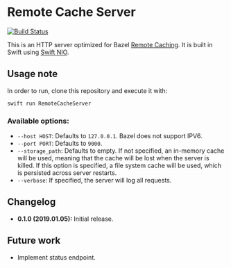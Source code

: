 # Remote Cache Server

[![Build Status](https://travis-ci.org/sergiocampama/BazelRemoteCache.svg?branch=master)](https://travis-ci.org/sergiocampama/BazelRemoteCache)

This is an HTTP server optimized for Bazel
[Remote Caching](https://docs.bazel.build/versions/master/remote-caching.html).
It is built in Swift using [Swift NIO](https://github.com/apple/swift-nio).

## Usage note

In order to run, clone this repository and execute it with:
```
swift run RemoteCacheServer
```

### Available options:
* `--host HOST`: Defaults to `127.0.0.1`. Bazel does not support IPV6.
* `--port PORT`: Defaults to `9000`.
* `--storage_path`: Defaults to empty. If not specified, an in-memory cache will be used,
  meaning that the cache will be lost when the server is killed. If this option is specified,
  a file system cache will be used, which is persisted across server restarts.
* `--verbose`: If specified, the server will log all requests.

## Changelog

* **0.1.0 (2019.01.05):** Initial release.

## Future work

* Implement status endpoint.
